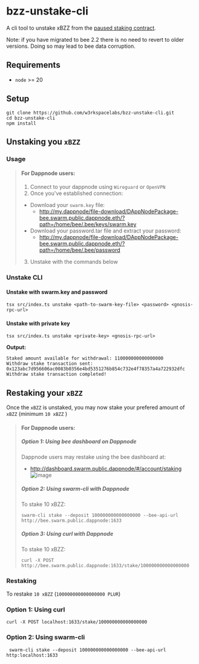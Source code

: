 # bzz-unstake-cli
A cli tool to unstake xBZZ from the [paused staking contract](https://gnosisscan.io/address/0x781c6d1f0eae6f1da1f604c6cdccdb8b76428ba7#code).

Note: if you have migrated to bee 2.2 there is no need to revert to older versions. Doing so may lead to bee data corruption.

## Requirements
- `node` >= 20

## Setup
```
git clone https://github.com/w3rkspacelabs/bzz-unstake-cli.git
cd bzz-unstake-cli
npm install
```
## Unstaking you `xBZZ`

### Usage
> #### For Dappnode users:
> 1. Connect to your dappnode using `Wireguard` or `OpenVPN`
> 2. Once you've established connection:
> - Download your `swarm.key` file:
>   - http://my.dappnode/file-download/DAppNodePackage-bee.swarm.public.dappnode.eth/?path=/home/bee/.bee/keys/swarm.key
> - Download your password.tar file and extract your password:
>   - http://my.dappnode/file-download/DAppNodePackage-bee.swarm.public.dappnode.eth/?path=/home/bee/.bee/password
> 3. Unstake with the commands below 

### Unstake CLI

#### Unstake with swarm.key and password
```
tsx src/index.ts unstake <path-to-swarm-key-file> <password> <gnosis-rpc-url>
```

#### Unstake with private key
```
tsx src/index.ts unstake <private-key> <gnosis-rpc-url>
```

**Output:**
```
Staked amount available for withdrawal: 110000000000000000
Withdraw stake transaction sent: 0x123abc7d956606ac0083b0356e4bd5351276b854c732e4f78357a4a722932dfc
Withdraw stake transaction completed!
```

## Restaking your `xBZZ`

Once the `xBZZ` is unstaked, you may now stake your prefered amount of `xBZZ` (minimum `10 xBZZ` )

> #### For Dappnode users:
> ##### Option 1: Using bee dashboard on Dappnode
> Dappnode users may restake using the bee dashboard at:
> - http://dashboard.swarm.public.dappnode/#/account/staking
> ![image](https://github.com/user-attachments/assets/dddc41ac-795a-425a-9b20-36a2e28779d0)
> 
> ##### Option 2: Using swarm-cli with Dappnode
> To stake 10 xBZZ:
> ```
> swarm-cli stake --deposit 100000000000000000 --bee-api-url http://bee.swarm.public.dappnode:1633
> ```
> 
> ##### Option 3: Using curl with Dappnode
> To stake 10 xBZZ:
> ```
> curl -X POST http://bee.swarm.public.dappnode:1633/stake/100000000000000000
> ```

### Restaking

To restake `10 xBZZ` (`100000000000000000 PLUR`)

### Option 1: Using curl
```
curl -X POST localhost:1633/stake/100000000000000000
```
### Option 2: Using swarm-cli
```
 swarm-cli stake --deposit 100000000000000000 --bee-api-url http:localhost:1633
```

